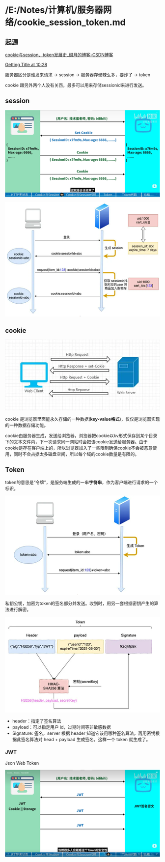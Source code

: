 # /E:/Notes/计算机/服务器网络/cookie_session_token.md

## 起源
[cookie与session、token发展史_缀月的博客-CSDN博客](https://blog.csdn.net/weixin_50209879/article/details/128959880)

[Getting Title at 10:28](https://baijiahao.baidu.com/s?id=1705430412910145531&wfr=spider&for=pc)

服务器区分是谁发来请求 -> session -> 服务器存储辣么多，要炸了 -> token

cookie 跟另外两个人没有关西，最多可以用来存储sessionid来进行发送。

## session
![](2023-02-18-01-09-00.png)

![](2023-02-18-01-19-44.png)

## cookie
![](2023-02-18-01-17-47.png)

cookie 是浏览器里面能永久存储的一种数据(**key-value格式**)，仅仅是浏览器实现的一种数据存储功能。

cookie由服务器生成，发送给浏览器，浏览器把cookie以kv形式保存到某个目录下的文本文件内，下一次请求同一网站时会把该cookie发送给服务器。由于cookie是存在客户端上的，所以浏览器加入了一些限制确保cookie不会被恶意使用，同时不会占据太多磁盘空间，所以每个域的cookie数量是有限的。

## Token
token的意思是“令牌”，是服务端生成的一串**字符串**，作为客户端进行请求的一个标识。

![](2023-02-18-01-20-45.png)

私钥公钥，加密为token的签名部分并发送。收到时，用另一套根据密钥产生的算法进行解密。

![](2023-02-18-01-24-46.png)

* header：指定了签名算法
* payload：可以指定用户 id，过期时间等非敏感数据
* Signature: 签名，server 根据 header 知道它该用哪种签名算法，再用密钥根据此签名算法对 head + payload 生成签名，这样一个 token 就生成了。

### JWT
Json Web Token

![](2023-02-18-01-21-12.png)
